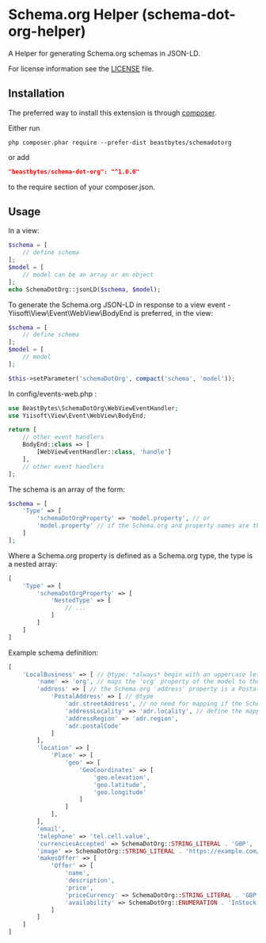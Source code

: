 # Schema.org Helper (schema-dot-org-helper)
A Helper for generating Schema.org schemas in JSON-LD.

For license information see the [LICENSE](LICENSE.md) file.

## Installation

The preferred way to install this extension is through [composer](http://getcomposer.org/download/).

Either run

```
php composer.phar require --prefer-dist beastbytes/schemadotorg
```

or add

```json
"beastbytes/schema-dot-org": "^1.0.0"
```

to the require section of your composer.json.

## Usage
In a view:
```php
$schema = [
    // define schema
];
$model = [
    // model can be an array or an object
];
echo SchemaDotOrg::jsonLD($schema, $model);
```

To generate the Schema.org JSON-LD in response to a view event - Yiisoft\View\Event\WebView\BodyEnd is preferred, in the view:
```php
$schema = [
    // define schema
];
$model = [
    // model
];

$this->setParameter('schemaDotOrg', compact('schema', 'model'));
```

In config/events-web.php :

```php
use BeastBytes\SchemaDotOrg\WebViewEventHandler;
use Yiisoft\View\Event\WebView\BodyEnd;

return [
    // other event handlers
    BodyEnd::class => [
        [WebViewEventHandler::class, 'handle']
    ],
    // other event handlers
];
```
The schema is an array of the form:
```php
$schema = [
    'Type' => [
        'schemaDotOrgProperty' => 'model.property', // or
        'model.property' // if the Schema.org and property names are the same
    ]
];
```

Where a Schema.org property is defined as a Schema.org type, the type is a nested array:
```php
[
    'Type' => [
        'schemaDotOrgProperty' => [
            'NestedType' => [
                // ...
            ]
        ]
    ]
]
```

Example schema definition:
```php
[
    'LocalBusiness' => [ // @type: *always* begin with an uppercase letter
        'name' => 'org', // maps the 'org' property of the model to the Schema.org 'name' property
        'address' => [ // the Schema.org 'address' property is a PostalAddress type
            'PostalAddress' => [ // @type
                'adr.streetAddress', // no need for mapping if the Schema.org and model property names are the same
                'addressLocality' => 'adr.locality', // define the mapping if different property names 
                'addressRegion' => 'adr.region',
                'adr.postalCode'
            ]
        ],
        'location' => [
            'Place' => [
                'geo' => [
                    'GeoCoordinates' => [
                        'geo.elevation',
                        'geo.latitude',
                        'geo.longitude'
                    ]
                ]
            ],
        ],
        'email',
        'telephone' => 'tel.cell.value',
        'currenciesAccepted' => SchemaDotOrg::STRING_LITERAL . 'GBP',
        'image' => SchemaDotOrg::STRING_LITERAL . 'https://example.com/images/logo.svg',
        'makesOffer' => [
            'Offer' => [
                'name',
                'description',
                'price',
                'priceCurrency' => SchemaDotOrg::STRING_LITERAL . 'GBP',
                'availability' => SchemaDotOrg::ENUMERATION . 'InStock'
            ]
        ]
    ]
]
```